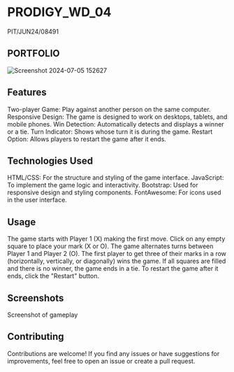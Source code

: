 # PRODIGY_WD_04
PIT/JUN24/08491
## PORTFOLIO
![Screenshot 2024-07-05 152627](https://github.com/sravani152005/PRODIGY_WD_04/assets/174726347/50f3a19c-fee9-4023-9b0d-cff95d598c82)
## Features
Two-player Game: Play against another person on the same computer.
Responsive Design: The game is designed to work on desktops, tablets, and mobile phones.
Win Detection: Automatically detects and displays a winner or a tie.
Turn Indicator: Shows whose turn it is during the game.
Restart Option: Allows players to restart the game after it ends.
## Technologies Used
HTML/CSS: For the structure and styling of the game interface.
JavaScript: To implement the game logic and interactivity.
Bootstrap: Used for responsive design and styling components.
FontAwesome: For icons used in the user interface.


## Usage
The game starts with Player 1 (X) making the first move.
Click on any empty square to place your mark (X or O).
The game alternates turns between Player 1 and Player 2 (O).
The first player to get three of their marks in a row (horizontally, vertically, or diagonally) wins the game.
If all squares are filled and there is no winner, the game ends in a tie.
To restart the game after it ends, click the "Restart" button.
## Screenshots

Screenshot of gameplay

## Contributing
Contributions are welcome! If you find any issues or have suggestions for improvements, feel free to open an issue or create a pull request.

